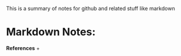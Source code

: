 This is a summary of notes for github and related stuff like markdown

# Markdown Notes:

__References__
+ 
